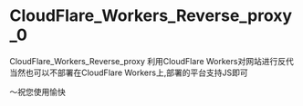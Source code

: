 # CloudFlare_Workers_Reverse_proxy_0
CloudFlare_Workers_Reverse_proxy 利用CloudFlare Workers对网站进行反代
当然也可以不部署在CloudFlare Workers上,部署的平台支持JS即可


～祝您使用愉快
